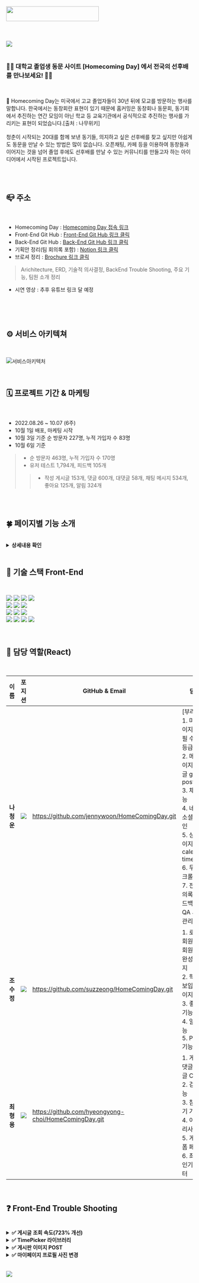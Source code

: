 <!-- # 🏫 Homecoming Day -->

# <img src="https://user-images.githubusercontent.com/109018926/193449320-c1ffb73a-c554-4870-8497-a8348c6b1a3b.png" width="250px" height="40px">
<br/>
<br/>

<img src="https://user-images.githubusercontent.com/109018926/193449385-70608a7e-5b44-49e1-9c08-f168783f5a22.png" >

<br/>
<br/>

### 👩‍🎓 대학교 졸업생 동문 사이트 [Homecoming Day] 에서 전국의 선후배를 만나보세요! 👨‍🎓

<br/>

🏫 Homecoming Day는 미국에서 고교 졸업자들이 30년 뒤에 모교를 방문하는 행사를 말합니다. 한국에서는 동창회란 표현이 있기 때문에 홈커밍은 동창회나 동문회, 동기회에서 추진하는 연간 모임이 아닌 학교 등 교육기관에서 공식적으로 추진하는 행사를 가리키는 표현이 되었습니다.[출처 : 나무위키]
<br/>
<br/>
청춘이 시작되는 20대를 함께 보낸 동기들, 의지하고 싶은 선후배를 찾고 싶지만 아쉽게도 동문을 만날 수 있는 방법은 많이 없습니다. 오픈채팅, 카페 등을 이용하여 동창들과 이어지는 것을 넘어 졸업 후에도 선후배를 만날 수 있는 커뮤니티를 만들고자 하는 아이디어에서 시작된 프로젝트입니다.

<br/>
<br/>

## 📪 주소
<br/>

- Homecoming Day : [Homecoming Day 접속 링크](https://www.homecomingdaycare.com/)
- Front-End Git Hub : [Front-End Git Hub 링크 클릭](https://github.com/jennywoon/HomeComingDay.git)
- Back-End Git Hub : [Back-End Git Hub 링크 클릭](https://github.com/251643/HomecomingDay.git)
- 기획안 정리(팀 회의록 포함) : [Notion 링크 클릭](https://prairie-scion-76d.notion.site/1-194af719c75a4851b4bdb7d3e38f6bde)
- 브로셔 정리 : [Brochure 링크 클릭](https://neon-hub-f15.notion.site/Homecoming-Day-ef7d1c50568e4adc9ae05af11159197d)
> Arichitecture, ERD, 기술적 의사결정, BackEnd Trouble Shooting, 주요 기능, 팀원 소개 정리
- 시연 영상 : 추후 유튜브 링크 달 예정
<br/>
<br/>
<br/>

## ⚙ 서비스 아키텍쳐

<br/>

![서비스아키텍처](https://user-images.githubusercontent.com/109018926/193449550-206751e5-a40c-4325-a7ee-80990fbd328d.png)

<br/>

## 🗓 프로젝트 기간 & 마케팅

<br/>

- 2022.08.26 ~ 10.07 (6주)
- 10월 1일 배포, 마케팅 시작
- 10월 3일 기준 순 방문자 227명, 누적 가입자 수 83명
- 10월 6일 기준<br/>
> - 순 방문자 463명, 누적 가입자 수 170명<br/>
> - 유저 테스트 1,794개, 피드백 105개
>> - 작성 게시글 153개, 댓글 600개, 대댓글 58개, 채팅 메시지 534개, 좋아요 125개, 알림 324개

<br/>
<br/>

## 🍀 페이지별 기능 소개
<br/>

<details>
<summary><b>상세내용 확인</b></summary>
<br/>

### 📲 로그인, 회원가입 페이지

<br/>

- 일반 로그인 기능
- 네이버 소셜 로그인

<br/>

![회원가입1](https://user-images.githubusercontent.com/109018926/190409932-2eaae376-01ff-4e28-af60-7547cceaaa9c.png)

</br>

- 이메일 인증 기능

<br/>

![회원가입2](https://user-images.githubusercontent.com/109018926/190410047-e55e3b85-e954-43c1-9760-feb7c6664392.png)

<br/>

- 학교, 학과, 학번을 기재하는 정보 입력 페이지

<br/>

![학교정보](https://user-images.githubusercontent.com/109018926/190411088-537def90-9c8b-412b-87ba-6d4cffa25227.png)

<br/>

### 🗒 메인 페이지 및 게시글 작성 페이지

- 같은 학교 학생들만 볼 수 있는 학교별 페이지 기능 구현, 다른 학교일 경우 접근 불가
- 도움요청, 정보공유, 만남일정, 자유토크 네 가지 게시판 CRUD 구현
- 한 가지 폼 안에서 네 개의 게시판 POST 되도록 구현

<br/>

![메인_글쓰기](https://user-images.githubusercontent.com/109018926/190411952-14e71a20-2143-4279-9758-c925b0b2a5e4.png)

<br/>

### 📂 도움요청, 정보공유, 만남일정, 자유토크를 동문들과 나누는 게시판

- 게시글 수정, 삭제 기능 
- 댓글, 대댓글
- 좋아요 기능

<br/>

![게시글상세](https://user-images.githubusercontent.com/109018926/190413074-04f3c553-b576-4ed3-8432-e3384b5ee5a7.png)

<br/>

### 🔍 검색 페이지, 채팅 페이지

- 게시글 Title별 검색 기능 구현
- 동문들끼리 1:1 대화를 나눌 수 있는 채팅 페이지 구현

<br/>

![검색+채팅](https://user-images.githubusercontent.com/109018926/190413740-d7d4d38a-adfd-4f8d-97e4-ffec8a01b567.png)

<br/>

### 🔔 알림 페이지

- 댓글, 좋아요가 달리면 바로 확인할 수 있는 알림 페이지 구현

<br/>

![알림페이지](https://user-images.githubusercontent.com/109018926/190414238-8f88d454-2469-43cb-8ea5-1595d8018fce.png)

<br/>

### 🪞 마이 페이지

- 내가 쓴 게시글을 확인할 수 있도록 구현
- 게시글 클릭시 해당 게시글로 들어갈 수 있도록 구현
- 프로필 사진 변경 기능 구현
- 무한 스크롤

<br/>

![마이페이지](https://user-images.githubusercontent.com/109018926/190415293-26e15cae-e219-4f67-bc99-71d7a0b3098a.png)

<br/>

</details>

<br/>

## 🔔 기술 스택 Front-End 

<br/>
<p>

<img src="https://img.shields.io/badge/react-282C34?style=for-the-badge&logo=react&logoColor=61DAFB">
<img src="https://img.shields.io/badge/React Router-CA4245?style=for-the-badge&logo=React Router&logoColor=white">
<img src="https://img.shields.io/badge/Axios-39477F?style=for-the-badge&logo=Axios&logoColor=white">
<img src="https://img.shields.io/badge/Redux-764ABC?style=for-the-badge&logo=Redux&logoColor=white">
<br/>
<img src="https://img.shields.io/badge/styled_components-DB7093?style=for-the-badge&logo=styledcomponents&logoColor=white">
<img src="https://img.shields.io/badge/yarn-2C8EBB?style=for-the-badge&logo=yarn&logoColor=black">
<img src="https://img.shields.io/badge/Swiper-6332F6?style=for-the-badge&logo=Swiper&logoColor=white">
<br/>
<img src="https://img.shields.io/badge/kakao map-FFCD00?style=for-the-badge&logo=kakao&logoColor=black">
<img src="https://img.shields.io/badge/PWA-5A0FC8?style=for-the-badge&logo=PWA&logoColor=white">
<img src="https://img.shields.io/badge/Stomp & Sock.Js-0ABF53?style=for-the-badge&logo=Stomp & Sock.Js&logoColor=white">
<br/>
<img src="https://img.shields.io/badge/github-%23121011.svg?style=for-the-badge&logo=github&logoColor=white">
<img src="https://img.shields.io/badge/Amazon AWS-232F3E?style=for-the-badge&logo=Amazon AWS&logoColor=white">
<img src="https://img.shields.io/badge/-aws%20amplify-FF9900?style=for-the-badge&logo=aws%20amplify&logoColor=white">
<img src="https://img.shields.io/badge/figma-%23F24E1E.svg?style=for-the-badge&logo=figma&logoColor=white">
</p>
<br/>

## 🙆 담당 역할(React)
<br/>

| 이름       | 포지션       | GitHub & Email          | 담당                             |
| ------------ | ------------ | ---------------------------- |  ------------------------------ |
| **나청운** | <img src="https://img.shields.io/badge/FrontEnd-2088FF?style=flat&logo=FrontEnd&logoColor=white"/> | https://github.com/jennywoon/HomeComingDay.git | [부리더]<br/>1. 마이페이지, 프로필 수정, 등급 기능<br/> 2. 메인 페이지 게시글 get, post <br/> 3. 채팅 기능 <br/>4. 네이버 소셜로그인<br/> 5. 상세 페이지 calendar, time <br/> 6. 무한 스크롤<br/> 7. 전체 회의록 & 피드백 & QA 시트 관리
| **조수정** | <img src="https://img.shields.io/badge/FrontEnd-2088FF?style=flat&logo=FrontEnd&logoColor=white"/> | https://github.com/suzzeong/HomeComingDay.git | 1. 로그인/회원가입/회원가입 완성 페이지<br/> 2. 학교정보입력 페이지<br/> 3. 좋아요 기능<br/> 4. 알림 기능<br/> 5. PWA 기능
| **최형용** | <img src="https://img.shields.io/badge/FrontEnd-2088FF?style=flat&logo=FrontEnd&logoColor=white"/> | https://github.com/hyeongyong-choi/HomeComingDay.git | 1. 게시글, 댓글, 대댓글 CRUD<br/> 2. 검색 기능<br/> 3. 참여하기 기능<br/>4. 이미지 리사이징<br/> 5. 게시글 폼 페이지<br/> 6. 최신순, 인기순 필터

<br/>

## ❓ Front-End Trouble Shooting
<br/>

<details>
<summary><b>✅ 게시글 조회 속도(723% 개선)</b></summary>
<br/>
해당 트러블 슈팅은 백엔드 속도 개선이다. useEffect도 잘 되어 있는 것 같았고 아무리 코드를 수정해도 렌더링 속도가 너무 느리고 이미지는 더 느리게 나와서, BackEnd와 계속해서 속도를 확인해보다, Redis를 통해 속도를 개선할 수 있다는 것을 알게 됨
</br>
메인 페이지인 article/help 위치에선 무려 723%의 속도 개선율을 보였다. FrontEnd에서도 해당 과정을 알고 있었다면 더 빠르게 소통해볼 수 있었을 것 같아 좋은 러닝이 되어 기록.
<img src="https://user-images.githubusercontent.com/109018926/194244336-268d2921-5a5c-4a5d-9859-06e15b8123e5.png">
</br>
</details>
<details>

<br/>
<summary><b>✅ TimePicker 라이브러리</b></summary>

</br>

✔ 문제상황
- 디자이너님이 원하는 디자인은 React에서 만들 수 없었고 TimePicker 라이브러리 Custom을 아무리 하여도 원하는 디자인을 만들 수 없었음. post하는 과정에서도 라이브러리는 비효율성이 있음.

</br>

✔ 해결방안

- 라이브러리를 제거하고 시간을 코드로 구현하도록 변경함. 라이브러리에 의존하기 보다, 직접 구현을 통해 Custom을 자유롭게 할 수 있는 경험이 됨.
- 폴더 formBoard / 파일 FormBoard.jsx 197번째줄 시작
<br/>

<img src="https://user-images.githubusercontent.com/109018926/194243399-bae9186a-ef9a-4740-be4c-f74de6cce9e1.png">

</details>

<details>
<summary><b>✅ 게시판 이미지 POST</b></summary>

</br>

✔ 문제상황
- 게시판 등록시에 텍스트와 이미지를 Formdata에 묶어 전송하였으나 State 500에러 발생
- 드랍존 라이브러리를 사용해서 오류를 해결하면서 이미지 프리뷰를 추가 구현하고 드래그앤드랍을 구현하려고 했으나 실패함

</br>

✔ 해결방안

- 이미지 또한 Formdata화 시켜야 한다는 사실을 확인함 

</details>

<details>
<summary><b>✅ 마이페이지 프로필 사진 변경</b></summary>

</br>

✔ 문제상황
- 우리가 구현하고 있는 기능은 로그인 이후 학교 정보를 받아야 했기 때문에 회원가입, 로그인 시 프로필 사진 추가를 할 수 없었음
- 따라서 마이페이지의 state에 프로필 사진 변경 기능을 넣어야 했음
- 발생된 문제는, 프론트에서 기본 프로필을 마이페이지에 등록해둔다고 하여도 게시판 메인 페이지의 프로필 사진에서 사진 이미지가 PATCH 되기전엔 이미지 에러가 발생함
- PATCH를 한다고 하여도 초반에 에러가 발생된 모습이 USER에게 노출될 수 있었음

</br>

✔ 해결방안

- 백엔드의 S3에 기본 이미지를 탑재해 데이터를 받을 때부터 null값이 아닌 기본 이미지로 받는 방향으로 게시판 이미지의 에러를 해결함
- 기본 이미지를 GET한 후, 프론트에서 PATCH를 사용하여 프로필 사진을 변경하였고 마이페이지, 게시판 페이지에 사진을 업데이트하여 해결함

</details>
<br/>
<br/>
<img src="https://user-images.githubusercontent.com/109018926/194323278-7496e8df-1564-4fa4-bab7-87311f556196.png">